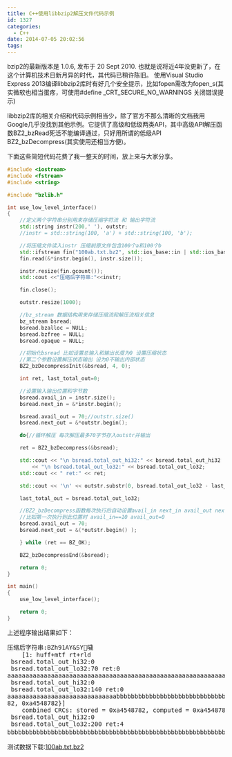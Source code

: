 ```yaml
---
title: C++使用libbzip2解压文件代码示例
id: 1327
categories:
  - C++
date: 2014-07-05 20:02:56
tags:
---
```


bzip2的最新版本是 1.0.6, 发布于 20 Sept 2010\. 也就是说将近4年没更新了，在这个计算机技术日新月异的时代，其代码已稍许陈旧。
使用Visual Studio Express 2013编译libbzip2库时有好几个安全提示，比如fopen需改为fopen_s(其实微软也相当蛋疼，可使用#define _CRT_SECURE_NO_WARNINGS 关闭错误提示)

libbzip2库的相关介绍和代码示例相当少，除了官方不那么清晰的文档我用Google几乎没找到其他示例。它提供了高级和低级两类API，其中高级API解压函数BZ2_bzRead死活不能编译通过，只好用所谓的低级API BZ2_bzDecompress(其实使用还相当方便)。

下面这些简短代码花费了我一整天的时间，放上来与大家分享。

```cpp
#include <iostream>
#include <fstream>
#include <string>

#include "bzlib.h"

int use_low_level_interface()
{
	//定义两个字符串分别用来存储压缩字符流 和 输出字符流
	std::string instr(200,' '), outstr;
	//instr = std::string(100, 'a') + std::string(100, 'b');

	//将压缩文件读入instr 压缩前原文件包含100个a和100个b
	std::ifstream fin("100ab.txt.bz2", std::ios_base::in | std::ios_base::binary);
	fin.read(&*instr.begin(), instr.size());

	instr.resize(fin.gcount());
	std::cout <<"压缩后字符串:"<<instr;

	fin.close();

	outstr.resize(1000);

	//bz_stream 数据结构用来存储压缩流和解压流相关信息
	bz_stream bsread;
	bsread.bzalloc = NULL;
	bsread.bzfree = NULL;
	bsread.opaque = NULL;

	//初始化bsread 比如设置总输入和输出长度为0 设置压缩状态 
	//第二个参数设置解压状态输出 设为0不输出内部状态
	BZ2_bzDecompressInit(&bsread, 4, 0);

	int ret, last_total_out=0;

	//设置输入输出位置和字节数
	bsread.avail_in = instr.size();
	bsread.next_in = &*instr.begin();

	bsread.avail_out = 70;//outstr.size()
	bsread.next_out = &*outstr.begin();	

	do{//循环解压 每次解压最多70字节存入outstr并输出

	ret = BZ2_bzDecompress(&bsread);

	std::cout << "\n bsread.total_out_hi32:" << bsread.total_out_hi32
		<< "\n bsread.total_out_lo32:" << bsread.total_out_lo32;
	std::cout << " ret:" << ret;

	std::cout << '\n' << outstr.substr(0, bsread.total_out_lo32 - last_total_out);

	last_total_out = bsread.total_out_lo32;

	//BZ2_bzDecompress函数每次执行后自动设置avail_in next_in avail_out next_out
	//比如第一次执行到此位置时 avail_in==10 avail_out=0 
	bsread.avail_out = 70;
	bsread.next_out = &(*outstr.begin() );

	} while (ret == BZ_OK);

	BZ2_bzDecompressEnd(&bsread);

	return 0;
}

int main()
{
	use_low_level_interface();

	return 0;
}
```

上述程序输出结果如下：
<pre>
压缩后字符串:BZh91AY&SY噦
    [1: huff+mtf rt+rld
 bsread.total_out_hi32:0
 bsread.total_out_lo32:70 ret:0
aaaaaaaaaaaaaaaaaaaaaaaaaaaaaaaaaaaaaaaaaaaaaaaaaaaaaaaaaaaaaaaaaaaaaa
 bsread.total_out_hi32:0
 bsread.total_out_lo32:140 ret:0
aaaaaaaaaaaaaaaaaaaaaaaaaaaaaabbbbbbbbbbbbbbbbbbbbbbbbbbbbbbbbbbbbbbbb {0xa45487
82, 0xa4548782}]
    combined CRCs: stored = 0xa4548782, computed = 0xa4548782
 bsread.total_out_hi32:0
 bsread.total_out_lo32:200 ret:4
bbbbbbbbbbbbbbbbbbbbbbbbbbbbbbbbbbbbbbbbbbbbbbbbbbbbbbbbbbbb请按任意键继续. . .
</pre>

测试数据下载:[100ab.txt.bz2](http://grow-wordpress.stor.sinaapp.com/uploads/2014/07/100ab.txt.bz2)